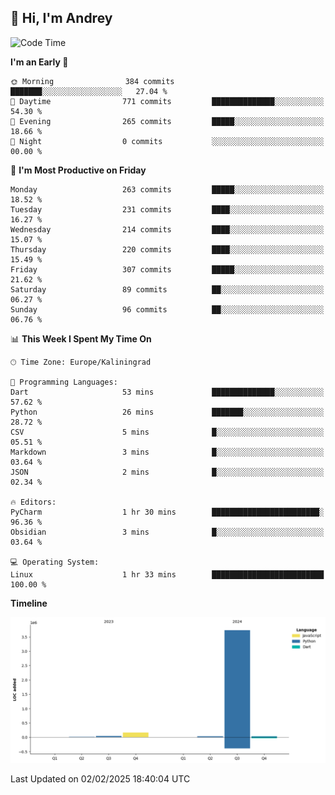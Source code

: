 ## 👋 Hi, I'm Andrey

<!--START_SECTION:waka-->
![Code Time](http://img.shields.io/badge/Code%20Time-714%20hrs%2033%20mins-blue)

**I'm an Early 🐤** 

```text
🌞 Morning                384 commits         ███████░░░░░░░░░░░░░░░░░░   27.04 % 
🌆 Daytime                771 commits         ██████████████░░░░░░░░░░░   54.30 % 
🌃 Evening                265 commits         █████░░░░░░░░░░░░░░░░░░░░   18.66 % 
🌙 Night                  0 commits           ░░░░░░░░░░░░░░░░░░░░░░░░░   00.00 % 
```
📅 **I'm Most Productive on Friday** 

```text
Monday                   263 commits         █████░░░░░░░░░░░░░░░░░░░░   18.52 % 
Tuesday                  231 commits         ████░░░░░░░░░░░░░░░░░░░░░   16.27 % 
Wednesday                214 commits         ████░░░░░░░░░░░░░░░░░░░░░   15.07 % 
Thursday                 220 commits         ████░░░░░░░░░░░░░░░░░░░░░   15.49 % 
Friday                   307 commits         █████░░░░░░░░░░░░░░░░░░░░   21.62 % 
Saturday                 89 commits          ██░░░░░░░░░░░░░░░░░░░░░░░   06.27 % 
Sunday                   96 commits          ██░░░░░░░░░░░░░░░░░░░░░░░   06.76 % 
```


📊 **This Week I Spent My Time On** 

```text
🕑︎ Time Zone: Europe/Kaliningrad

💬 Programming Languages: 
Dart                     53 mins             ██████████████░░░░░░░░░░░   57.62 % 
Python                   26 mins             ███████░░░░░░░░░░░░░░░░░░   28.72 % 
CSV                      5 mins              █░░░░░░░░░░░░░░░░░░░░░░░░   05.51 % 
Markdown                 3 mins              █░░░░░░░░░░░░░░░░░░░░░░░░   03.64 % 
JSON                     2 mins              █░░░░░░░░░░░░░░░░░░░░░░░░   02.34 % 

🔥 Editors: 
PyCharm                  1 hr 30 mins        ████████████████████████░   96.36 % 
Obsidian                 3 mins              █░░░░░░░░░░░░░░░░░░░░░░░░   03.64 % 

💻 Operating System: 
Linux                    1 hr 33 mins        █████████████████████████   100.00 % 
```

**Timeline**

![Lines of Code chart](https://raw.githubusercontent.com/Mist3s/Mist3s/main/assets/bar_graph.png)


 Last Updated on 02/02/2025 18:40:04 UTC
<!--END_SECTION:waka-->

